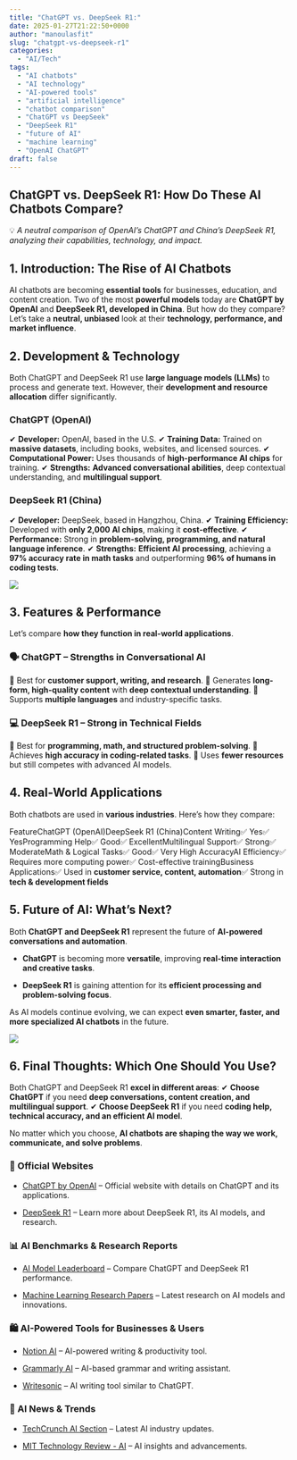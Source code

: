 ```yaml
---
title: "ChatGPT vs. DeepSeek R1:"
date: 2025-01-27T21:22:50+0000
author: "manoulasfit"
slug: "chatgpt-vs-deepseek-r1"
categories:
  - "AI/Tech"
tags:
  - "AI chatbots"
  - "AI technology"
  - "AI-powered tools"
  - "artificial intelligence"
  - "chatbot comparison"
  - "ChatGPT vs DeepSeek"
  - "DeepSeek R1"
  - "future of AI"
  - "machine learning"
  - "OpenAI ChatGPT"
draft: false
---
```

## **ChatGPT vs. DeepSeek R1: How Do These AI Chatbots Compare?**

💡 *A neutral comparison of OpenAI’s ChatGPT and China’s DeepSeek R1, analyzing their capabilities, technology, and impact.*

## **1. Introduction: The Rise of AI Chatbots**

AI chatbots are becoming **essential tools** for businesses, education, and content creation. Two of the most **powerful models** today are **ChatGPT by OpenAI** and **DeepSeek R1, developed in China**. But how do they compare? Let’s take a **neutral, unbiased** look at their **technology, performance, and market influence**.

## **2. Development & Technology**

Both ChatGPT and DeepSeek R1 use **large language models (LLMs)** to process and generate text. However, their **development and resource allocation** differ significantly.

### **ChatGPT (OpenAI)**

✔ **Developer:** OpenAI, based in the U.S.
✔ **Training Data:** Trained on **massive datasets**, including books, websites, and licensed sources.
✔ **Computational Power:** Uses thousands of **high-performance AI chips** for training.
✔ **Strengths:** **Advanced conversational abilities**, deep contextual understanding, and **multilingual support**.

### **DeepSeek R1 (China)**

✔ **Developer:** DeepSeek, based in Hangzhou, China.
✔ **Training Efficiency:** Developed with **only 2,000 AI chips**, making it **cost-effective**.
✔ **Performance:** Strong in **problem-solving, programming, and natural language inference**.
✔ **Strengths:** **Efficient AI processing**, achieving a **97% accuracy rate in math tasks** and outperforming **96% of humans in coding tests**.

![](/050BB928-244C-487B-A46C-BE77666BEF93.png)

## **3. Features & Performance**

Let’s compare **how they function in real-world applications**.

### **🗣️ ChatGPT – Strengths in Conversational AI**

🔹 Best for **customer support, writing, and research**.
🔹 Generates **long-form, high-quality content** with **deep contextual understanding**.
🔹 Supports **multiple languages** and industry-specific tasks.

### **💻 DeepSeek R1 – Strong in Technical Fields**

🔹 Best for **programming, math, and structured problem-solving**.
🔹 Achieves **high accuracy in coding-related tasks**.
🔹 Uses **fewer resources** but still competes with advanced AI models.

## **4. Real-World Applications**

Both chatbots are used in **various industries**. Here’s how they compare:

FeatureChatGPT (OpenAI)DeepSeek R1 (China)Content Writing✅ Yes✅ YesProgramming Help✅ Good✅ ExcellentMultilingual Support✅ Strong✅ ModerateMath & Logical Tasks✅ Good✅ Very High AccuracyAI Efficiency✅ Requires more computing power✅ Cost-effective trainingBusiness Applications✅ Used in **customer service, content, automation**✅ Strong in **tech & development fields**

## **5. Future of AI: What’s Next?**

Both **ChatGPT and DeepSeek R1** represent the future of **AI-powered conversations and automation**.

- **ChatGPT** is becoming more **versatile**, improving **real-time interaction and creative tasks**.

- **DeepSeek R1** is gaining attention for its **efficient processing and problem-solving focus**.

As AI models continue evolving, we can expect **even smarter, faster, and more specialized AI chatbots** in the future.

![](/09093CBB-C4B6-4246-B6B1-6C32648FD0E6.png)

## **6. Final Thoughts: Which One Should You Use?**

Both ChatGPT and DeepSeek R1 **excel in different areas**: ✔ **Choose ChatGPT** if you need **deep conversations, content creation, and multilingual support**.
✔ **Choose DeepSeek R1** if you need **coding help, technical accuracy, and an efficient AI model**.

No matter which you choose, **AI chatbots are shaping the way we work, communicate, and solve problems**.

### **🔗 Official Websites**

- [ChatGPT by OpenAI](https://openai.com/chatgpt) – Official website with details on ChatGPT and its applications.

- [DeepSeek R1](https://deepseek.com/) – Learn more about DeepSeek R1, its AI models, and research.

### **📊 AI Benchmarks & Research Reports**

- [AI Model Leaderboard](https://huggingface.co/spaces/HuggingFaceH4/open_llm_leaderboard) – Compare ChatGPT and DeepSeek R1 performance.

- [Machine Learning Research Papers](https://arxiv.org/list/cs.AI/recent) – Latest research on AI models and innovations.

### **🛍️ AI-Powered Tools for Businesses & Users**

- [Notion AI](https://www.notion.so/product/ai) – AI-powered writing & productivity tool.

- [Grammarly AI](https://www.grammarly.com/) – AI-based grammar and writing assistant.

- [Writesonic](https://writesonic.com/) – AI writing tool similar to ChatGPT.

### **📢 AI News & Trends**

- [TechCrunch AI Section](https://techcrunch.com/tag/ai/) – Latest AI industry updates.

- [MIT Technology Review - AI](https://www.technologyreview.com/topic/artificial-intelligence/) – AI insights and advancements.